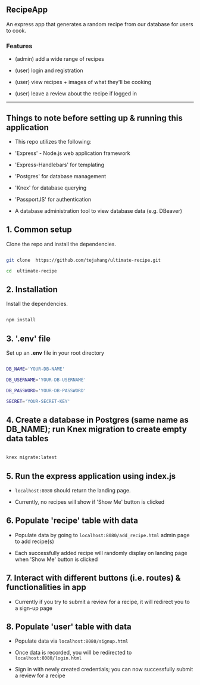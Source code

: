 ## RecipeApp

An express app that generates a random recipe from our database for users to cook.

### Features

- (admin) add a wide range of recipes

- (user) login and registration

- (user) view recipes + images of what they'll be cooking

- (user) leave a review about the recipe if logged in

---

## Things to note before setting up & running this application

- This repo utilizes the following:

- 'Express' - Node.js web application framework

- 'Express-Handlebars' for templating

- 'Postgres' for database management

- 'Knex' for database querying

- 'PassportJS' for authentication

- A database administration tool to view database data (e.g. DBeaver)

## 1. Common setup

Clone the repo and install the dependencies.

```bash

git clone  https://github.com/tejahang/ultimate-recipe.git

cd  ultimate-recipe

```

## 2. Installation

Install the dependencies.

```bash

npm install

```

## 3. '.env' file

Set up an **.env** file in your root directory

```bash

DB_NAME='YOUR-DB-NAME'

DB_USERNAME='YOUR-DB-USERNAME'

DB_PASSWORD='YOUR-DB-PASSWORD'

SECRET='YOUR-SECRET-KEY'

```

## 4. Create a database in Postgres (same name as DB_NAME); run Knex migration to create empty data tables

```bash

knex migrate:latest

```

## 5. Run the express application using index.js

- `localhost:8080` should return the landing page.

- Currently, no recipes will show if 'Show Me' button is clicked

## 6. Populate 'recipe' table with data

- Populate data by going to `localhost:8080/add_recipe.html` admin page to add recipe(s)

- Each successfully added recipe will randomly display on landing page when 'Show Me' button is clicked

## 7. Interact with different buttons (i.e. routes) & functionalities in app

- Currently if you try to submit a review for a recipe, it will redirect you to a sign-up page

## 8. Populate 'user' table with data

- Populate data via `localhost:8080/signup.html`

- Once data is recorded, you will be redirected to `localhost:8080/login.html`

- Sign in with newly created credentials; you can now successfully submit a review for a recipe
